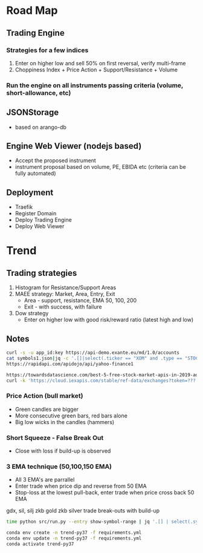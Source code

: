 
# Road Map

## Trading Engine

### Strategies for a few indices
1. Enter on higher low and sell 50% on first reversal, verify multi-frame
2. Choppiness Index + Price Action + Support/Resistance + Volume

### Run the engine on all instruments passing criteria (volume, short-allowance, etc)

## JSONStorage
 - based on arango-db

## Engine Web Viewer (nodejs based)
 - Accept the proposed instrument
 - instrument proposal based on volume, PE, EBIDA etc (criteria can be fully automated)

## Deployment
 - Traefik
 - Register Domain
 - Deploy Trading Engine
 - Deploy Web Viewer

# Trend

## Trading strategies

1. Histogram for Resistance/Support Areas
2. MAEE strategy: Market, Area, Entry, Exit
    - Area - support, resistance, EMA 50, 100, 200
    - Exit - with success, with failure
3. Dow strategy
    - Enter on higher low with good risk/reward ratio (latest high and low)

## Notes

```bash
curl -s -u app_id:key https://api-demo.exante.eu/md/1.0/accounts
cat symbols1.json|jq -c '.[]|select(.ticker == "XOM" and .type == "STOCK")'|jq .
https://rapidapi.com/apidojo/api/yahoo-finance1

https://towardsdatascience.com/best-5-free-stock-market-apis-in-2019-ad91dddec984
curl -k 'https://cloud.iexapis.com/stable/ref-data/exchanges?token=???'|jq .
```

### Price Action (bull market)

- Green candles are bigger
- More consecutive green bars, red bars alone
- Big low wicks in the candles (hammers)

### Short Squeeze - False Break Out

- Close with loss if build-up is observed

### 3 EMA technique (50,100,150 EMA)

- All 3 EMA's are parrallel
- Enter trade when price dip and reverse from 50 EMA
- Stop-loss at the lowest pull-back, enter trade when price cross back 50 EMA

gdx, sil, silj
zkb gold
zkb silver
trade break-outs with build-up

```bash
time python src/run.py --entry show-symbol-range | jq '.[] | select(.symbol | contains("XOM"))'
```

```bash
conda env create -n trend-py37 -f requirements.yml
conda env update -n trend-py37 -f requirements.yml
conda activate trend-py37
```
